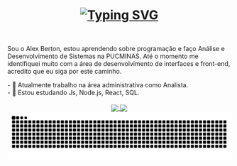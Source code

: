 <h1 align="center">
<div align="center">
<a href="https://git.io/typing-svg">
    <img src="https://readme-typing-svg.demolab.com?font=Fira+Code&weight=500&size=22&pause=100&color=FFFF&center=true&vCenter=true&random=false&width=524&lines=Bem-Vindo Ao Meu Perfil! 👋" alt="Typing SVG">
</a>
</div>  
</h1>

<br/>
<p>
Sou o Alex Berton, estou aprendendo sobre programação e faço Análise e Desenvolvimento de Sistemas na PUCMINAS.
Até o momento me identifiquei muito com a área de desenvolvimento de interfaces e front-end, acredito que eu siga por este caminho.
</p>
- 🔭 Atualmente trabalho na área administrativa como Analista.
<br/>
- 🌱 Estou estudando Js, Node.js, React, SQL.
<br/>
<br/>
<div align="center">
  <a href="https://github.com/AlexBertonn">
    <img align="center" height="200em" src="https://github-readme-stats-cyan-beta-77.vercel.app/api?username=AlexBertonn&show_icons=true&theme=dark&hide_border=true&count_private=true&include_all_commits=true"/>
  <img align="center" height="200em" src="https://github-readme-stats-cyan-beta-77.vercel.app/api/top-langs/?username=AlexBertonn&border_radius=false&show_icons=true&theme=dark&hide_border=true&count_private=true&include_all_commits=true&hide=contribs"/>
</div>


<picture align="center">
  <source media="(prefers-color-scheme: dark)" srcset="https://raw.githubusercontent.com/AlexBertonn/AlexBertonn/output/github-contribution-grid-snake-dark.svg">
  <source media="(prefers-color-scheme: light)" srcset="https://raw.githubusercontent.com/AlexBertonn/AlexBertonn/output/github-contribution-grid-snake-dark.svg">
  <img align="center" alt="github contribution grid snake animation" src="https://raw.githubusercontent.com/AlexBertonn/AlexBertonn/output/github-contribution-grid-snake.svg">
</picture>
